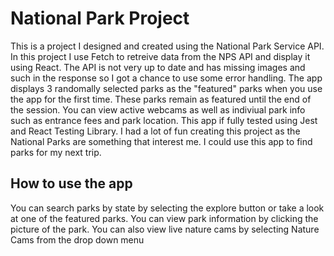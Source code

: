 <h1>National Park Project</h1>

<p>This is a project I designed and created using the National Park Service API. In this project I use Fetch to retreive data from the NPS API and display it using React. The API is not very up to date and has missing images and such in the response so I got a chance to use some error handling. The app displays 3 randomally selected parks as the "featured" parks when you use the app for the first time. These parks remain as featured until the end of the session. You can view active webcams as well as indiviual park info such as entrance fees and park location. This app if fully tested using Jest and React Testing Library. I had a lot of fun creating this project as the National Parks are something that interest me. I could use this app to find parks for my next trip. </p>

<h2>How to use the app</h2>
<p>You can search parks by state by selecting the explore button or take a look at one of the featured parks. You can view park information by clicking the picture of the park. You can also view live nature cams by selecting Nature Cams from the drop down menu</p>
